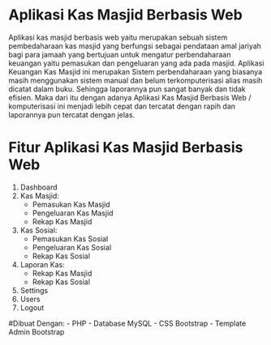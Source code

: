 # Aplikasi Kas Masjid Berbasis Web
Aplikasi kas masjid berbasis web yaitu merupakan sebuah sistem pembedaharaan kas masjid yang berfungsi sebagai pendataan amal jariyah bagi para jamaah yang bertujuan untuk mengatur perbendaharaan keuangan yaitu pemasukan dan pengeluaran yang ada pada masjid. Aplikasi Keuangan Kas Masjid ini merupakan Sistem perbendaharaan yang biasanya masih menggunakan sistem manual dan belum terkomputerisasi alias masih dicatat dalam buku. Sehingga laporannya pun sangat banyak dan tidak efisien. Maka dari itu dengan adanya Aplikasi Kas Masjid Berbasis Web / komputerisasi ini menjadi lebih cepat dan tercatat dengan rapih dan laporannya pun tercatat dengan jelas.

# Fitur Aplikasi Kas Masjid Berbasis Web
1. Dashboard
2. Kas Masjid:
   - Pemasukan Kas Masjid
   - Pengeluaran Kas Masjid
   - Rekap Kas Masjid
3. Kas Sosial:
   - Pemasukan Kas Sosial
   - Pengeluaran Kas Sosial
   - Rekap Kas Sosial
4. Laporan Kas:
   - Rekap Kas Masjid
   - Rekap Kas Sosial
5. Settings
6. Users
7. Logout

#Dibuat Dengan:
    - PHP
    - Database MySQL
    - CSS Bootstrap
    - Template Admin Bootstrap
